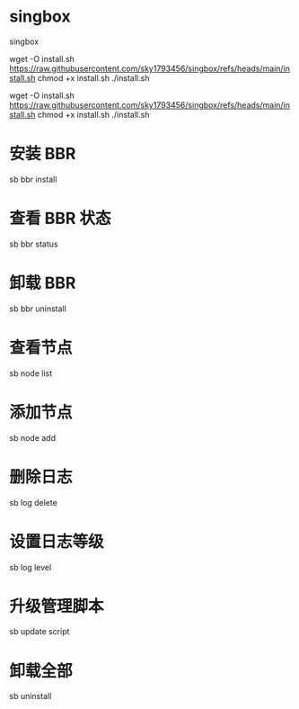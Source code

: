# singbox
singbox





wget -O install.sh https://raw.githubusercontent.com/sky1793456/singbox/refs/heads/main/install.sh
chmod +x install.sh
./install.sh



wget -O install.sh https://raw.githubusercontent.com/sky1793456/singbox/refs/heads/main/install.sh
chmod +x install.sh
./install.sh









# 安装 BBR
sb bbr install

# 查看 BBR 状态
sb bbr status

# 卸载 BBR
sb bbr uninstall

# 查看节点
sb node list

# 添加节点
sb node add

# 删除日志
sb log delete

# 设置日志等级
sb log level

# 升级管理脚本
sb update script

# 卸载全部
sb uninstall
